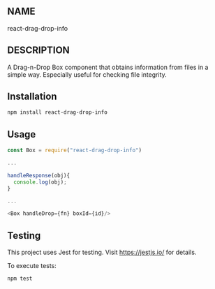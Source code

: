 
NAME
----

react-drag-drop-info

DESCRIPTION
-----------

A Drag-n-Drop Box component that obtains information from files in a simple way. Especially useful for checking file integrity.


Installation
-----------

```bash
npm install react-drag-drop-info
```

Usage
-----

```javascript
const Box = require("react-drag-drop-info")

...

handleResponse(obj){
  console.log(obj);
}

...

<Box handleDrop={fn} boxId={id}/>
```

Testing
-------

This project uses Jest for testing.
Visit https://jestjs.io/ for details.

To execute tests: 

```bash
npm test
```
